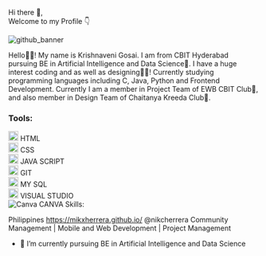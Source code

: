 Hi there 👋, <br>
Welcome to my Profile 👇



![github_banner](https://github.com/user-attachments/assets/3c60e51d-463f-4120-a75b-c92b1140feac "height:50px")

Hello🙋‍♀️! My name is Krishnaveni Gosai. I am from CBIT Hyderabad pursuing BE in Artificial Intelligence and Data Science🤖.
I have a huge interest coding and as well as designing👩‍💻! Currently studying programming languages including C, Java, Python and Frontend Development.
Currently I am a member in Project Team of EWB CBIT Club🌱, and also member in Design Team of Chaitanya Kreeda Club🏏.

### Tools:
<img src="https://cdn.jsdelivr.net/gh/devicons/devicon/icons/html5/html5-original.svg" width="20"/> HTML
<BR>
<img src="https://cdn.jsdelivr.net/gh/devicons/devicon/icons/css3/css3-original.svg" width="20"/> CSS
<BR>
<img src="https://cdn.jsdelivr.net/gh/devicons/devicon/icons/javascript/javascript-original.svg" width="20"/> JAVA SCRIPT
<BR>
<img src="https://cdn.jsdelivr.net/gh/devicons/devicon/icons/git/git-original.svg" width="20"/> GIT
<BR>
<img src="https://cdn.jsdelivr.net/gh/devicons/devicon/icons/mysql/mysql-original.svg" width="20"/> MY SQL
<BR>
<img src="https://cdn.jsdelivr.net/gh/devicons/devicon/icons/visualstudio/visualstudio-plain.svg" width="20"/> VISUAL STUDIO
<BR>
![Canva](https://img.shields.io/badge/Canva-%2300C4CC.svg?style=for-the-badge&logo=Canva&logoColor=white) CANVA
Skills: 

Philippines 
https://mikxherrera.github.io/
@nikcherrera 
Community Management | Mobile and Web Development | Project Management 
- 🌱 I’m currently pursuing BE in Artificial Intelligence and Data Science
  

